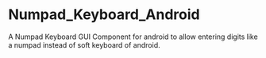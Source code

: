 # Numpad_Keyboard_Android
A Numpad Keyboard GUI Component for android to allow entering digits like a numpad instead of soft keyboard of android.
